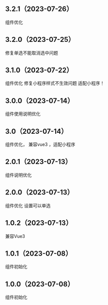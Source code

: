 ## 3.2.1（2023-07-26）
组件优化
## 3.2.0（2023-07-25）
修复单选不能取消选中问题
## 3.1.0（2023-07-22）
组件优化 修复小程序样式不生效问题 适配小程序！
## 3.0.0（2023-07-14）
组件使用说明优化
## 3.0（2023-07-14）
组件优化， 兼容vue3 ，适配小程序
## 2.0.1（2023-07-13）
组件说明优化
## 2.0.0（2023-07-13）
组件优化 设置可以单选 
## 1.0.2（2023-07-13）
兼容Vue3
## 1.0.1（2023-07-08）
组件初始化
## 1.0.0（2023-07-08）
组件初始化
